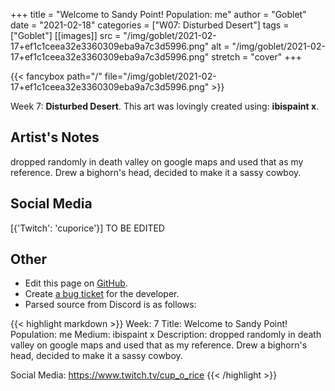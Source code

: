 +++
title =       "Welcome to Sandy Point! Population: me"
author =      "Goblet"
date =        "2021-02-18"
categories =  ["W07: Disturbed Desert"]
tags =        ["Goblet"]
[[images]]
                      src = "/img/goblet/2021-02-17+ef1c1ceea32e3360309eba9a7c3d5996.png"
                      alt = "/img/goblet/2021-02-17+ef1c1ceea32e3360309eba9a7c3d5996.png"
                      stretch = "cover"
+++


{{< fancybox path="/" file="/img/goblet/2021-02-17+ef1c1ceea32e3360309eba9a7c3d5996.png" >}}


Week 7: **Disturbed Desert**. This art was lovingly created using: **ibispaint x**.

## Artist's Notes

dropped randomly in death valley on google maps and used that as my reference. Drew a bighorn's head, decided to make it a sassy cowboy.

## Social Media

[{'Twitch': 'cuporice'}] TO BE EDITED

## Other

- Edit this page on [GitHub](https://github.com/teaminkling/web-refresh/edit/main/blog/content/blog/goblet-week-7-d10c.md).
- Create [a bug ticket](https://github.com/teaminkling/web-refresh/issues/new?assignees=&labels=bug&template=problem-report.md&title=) for the developer.
- Parsed source from Discord is as follows:

{{< highlight markdown >}}
Week: 7
Title:  Welcome to Sandy Point! Population: me
Medium: ibispaint x 
Description: dropped randomly in death valley on google maps and used that as my reference. Drew a bighorn's head, decided to make it a sassy cowboy. 

Social Media: https://www.twitch.tv/cup_o_rice
{{< /highlight >}}